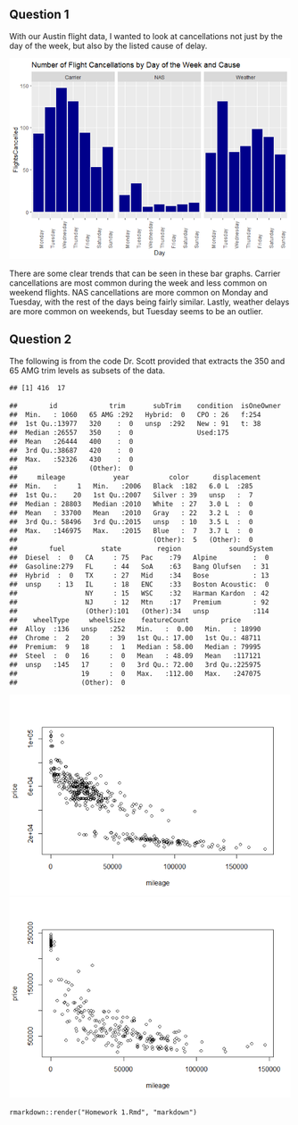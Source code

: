 Question 1
----------

With our Austin flight data, I wanted to look at cancellations not just
by the day of the week, but also by the listed cause of delay.

![](Homework-1_files/figure-markdown_strict/ggplot-1.png)

There are some clear trends that can be seen in these bar graphs.
Carrier cancellations are most common during the week and less common on
weekend flights. NAS cancellations are more common on Monday and
Tuesday, with the rest of the days being fairly similar. Lastly, weather
delays are more common on weekends, but Tuesday seems to be an outlier.

Question 2
----------

The following is from the code Dr. Scott provided that extracts the 350
and 65 AMG trim levels as subsets of the data.

    ## [1] 416  17

    ##        id             trim       subTrim    condition  isOneOwner
    ##  Min.   : 1060   65 AMG :292   Hybrid:  0   CPO : 26   f:254     
    ##  1st Qu.:13977   320    :  0   unsp  :292   New : 91   t: 38     
    ##  Median :26557   350    :  0                Used:175             
    ##  Mean   :26444   400    :  0                                     
    ##  3rd Qu.:38687   420    :  0                                     
    ##  Max.   :52326   430    :  0                                     
    ##                  (Other):  0                                     
    ##     mileage            year          color      displacement
    ##  Min.   :     1   Min.   :2006   Black  :182   6.0 L  :285  
    ##  1st Qu.:    20   1st Qu.:2007   Silver : 39   unsp   :  7  
    ##  Median : 28803   Median :2010   White  : 27   3.0 L  :  0  
    ##  Mean   : 33700   Mean   :2010   Gray   : 22   3.2 L  :  0  
    ##  3rd Qu.: 58496   3rd Qu.:2015   unsp   : 10   3.5 L  :  0  
    ##  Max.   :146975   Max.   :2015   Blue   :  7   3.7 L  :  0  
    ##                                  (Other):  5   (Other):  0  
    ##        fuel         state         region            soundSystem 
    ##  Diesel  :  0   CA     : 75   Pac    :79   Alpine         :  0  
    ##  Gasoline:279   FL     : 44   SoA    :63   Bang Olufsen   : 31  
    ##  Hybrid  :  0   TX     : 27   Mid    :34   Bose           : 13  
    ##  unsp    : 13   IL     : 18   ENC    :33   Boston Acoustic:  0  
    ##                 NY     : 15   WSC    :32   Harman Kardon  : 42  
    ##                 NJ     : 12   Mtn    :17   Premium        : 92  
    ##                 (Other):101   (Other):34   unsp           :114  
    ##    wheelType     wheelSize    featureCount        price       
    ##  Alloy  :136   unsp   :252   Min.   :  0.00   Min.   : 18990  
    ##  Chrome :  2   20     : 39   1st Qu.: 17.00   1st Qu.: 48711  
    ##  Premium:  9   18     :  1   Median : 58.00   Median : 79995  
    ##  Steel  :  0   16     :  0   Mean   : 48.09   Mean   :117121  
    ##  unsp   :145   17     :  0   3rd Qu.: 72.00   3rd Qu.:225975  
    ##                19     :  0   Max.   :112.00   Max.   :247075  
    ##                (Other):  0

![](Homework-1_files/figure-markdown_strict/subset-1.png)![](Homework-1_files/figure-markdown_strict/subset-2.png)

    rmarkdown::render("Homework 1.Rmd", "markdown")
